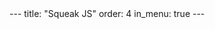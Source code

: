 <!DOCTYPE html>
<html lang="fr">
<!-- scribouilli-git-hash: 51411af -->
            <head>
                <script src="squeak.js"></script>
                <script>
                    window.onload = function() {
                        SqueakJS.runSqueak("https://freudenbergs.de/bert/squeakjs/scratch/Scratch.image", sqCanvas, { "1 GuessingAgeGame.sb" });
                    }
                </script>
            </head>
            <body>
                <canvas id="sqCanvas"></canvas>
            </body>
        </html>---
title: "Squeak JS"
order: 4
in_menu: true
---
